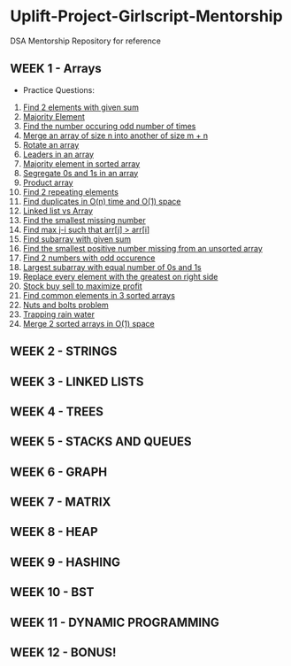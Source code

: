 # Uplift-Project-Girlscript-Mentorship
DSA Mentorship Repository for reference

## WEEK 1 - Arrays
- Practice Questions:
1.	[Find 2 elements with given sum](http://www.geeksforgeeks.org/write-a-c-program-that-given-a-set-a-of-n-numbers-and-another-number-x-determines-whether-or-not-there-exist-two-elements-in-s-whose-sum-is-exactly-x/)</br>
2.	[Majority Element](http://www.geeksforgeeks.org/majority-element/)</br>
3.	[Find the number occuring odd number of times](http://www.geeksforgeeks.org/find-the-number-occurring-odd-number-of-times/)</br>
4.	[Merge an array of size n into another of size m + n](http://www.geeksforgeeks.org/merge-one-array-of-size-n-into-another-one-of-size-mn/)</br>
5.	[Rotate an array](http://www.geeksforgeeks.org/program-for-array-rotation-continued-reversal-algorithm/)</br>
6.	[Leaders in an array](http://www.geeksforgeeks.org/leaders-in-an-array/)</br>
7.	[Majority element in sorted array](http://www.geeksforgeeks.org/check-for-majority-element-in-a-sorted-array/)</br>
8.	[Segregate 0s and 1s in an array](http://www.geeksforgeeks.org/segregate-0s-and-1s-in-an-array-by-traversing-array-once/)</br>
9.	[Product array](http://www.geeksforgeeks.org/a-product-array-puzzle/)</br>
10.	[Find 2 repeating elements](http://www.geeksforgeeks.org/find-the-two-repeating-elements-in-a-given-array/)</br>
11.	[Find duplicates in O(n) time and O(1) space](http://www.geeksforgeeks.org/find-duplicates-in-on-time-and-constant-extra-space/)</br>
12.	[Linked list vs Array](http://www.geeksforgeeks.org/linked-list-vs-array/)</br>
13.	[Find the smallest missing number](http://www.geeksforgeeks.org/find-the-first-missing-number/)</br>
14.	[Find max j-i such that arr[j] > arr[i]](http://www.geeksforgeeks.org/given-an-array-arr-find-the-maximum-j-i-such-that-arrj-arri/)</br>
15.	[Find subarray with given sum](http://www.geeksforgeeks.org/find-subarray-with-given-sum/)</br>
16.	[Find the smallest positive number missing from an unsorted array](http://www.geeksforgeeks.org/find-the-smallest-positive-number-missing-from-an-unsorted-array/)</br>
17.	[Find 2 numbers with odd occurence](http://www.geeksforgeeks.org/find-the-two-numbers-with-odd-occurences-in-an-unsorted-array/)</br>
18.	[Largest subarray with equal number of 0s and 1s](http://www.geeksforgeeks.org/largest-subarray-with-equal-number-of-0s-and-1s/)</br>
19.	[Replace every element with the greatest on right side](http://www.geeksforgeeks.org/replace-every-element-with-the-greatest-on-right-side/)</br>
20.	[Stock buy sell to maximize profit](http://www.geeksforgeeks.org/stock-buy-sell/)</br>
21.	[Find common elements in 3 sorted arrays](http://www.geeksforgeeks.org/find-common-elements-three-sorted-arrays/)</br>
22.	[Nuts and bolts problem](http://www.geeksforgeeks.org/nuts-bolts-problem-lock-key-problem/)</br>
23.	[Trapping rain water](http://www.geeksforgeeks.org/trapping-rain-water/)</br>
24.	[Merge 2 sorted arrays in O(1) space](http://www.geeksforgeeks.org/merge-two-sorted-arrays-o1-extra-space/)</br>

## WEEK 2 - STRINGS
## WEEK 3 - LINKED LISTS
## WEEK 4 - TREES
## WEEK 5 - STACKS AND QUEUES
## WEEK 6 - GRAPH
## WEEK 7 - MATRIX
## WEEK 8 - HEAP
## WEEK 9 - HASHING
## WEEK 10 - BST
## WEEK 11 - DYNAMIC PROGRAMMING
## WEEK 12 - BONUS!
